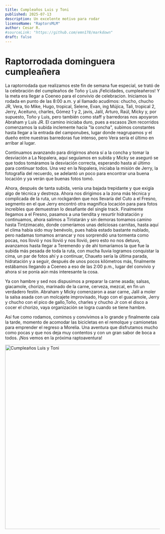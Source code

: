 ```yaml
---
title: Cumpleaños Luis y Toni
published: 2025-07-13
description: Un excelente motivo para rodar
licenseName: "RaptorsMLM"
author: Cesar R. 
#sourceLink: "https://github.com/emn178/markdown"
draft: false
---
```


# Raptorrodada dominguera cumpleañera

La raptorrodada que realizamos este fin de semana fue especial, se trató de la celebración del cumpleaños de Toño y Luis ¡Felicidades, cumpleañeros! Y la meta era llegar a Coeneo para el convivio de celebracion. 
Iniciamos la rodada en punto de las 8:00 a.m. y al llamado acudimos: chucho, chucho JR, Vera, tío Mike, Hugo, tropical, Selene, Evan, ing Mújica, Tali, tropical 2, Jerry, Aceituno, charles, Gómez 1 y 2, javis, Jalil, Arturo, Raúl, Micky y, por supuesto, Toño y Luis, pero también como staff y barredoras nos apoyaron Abraham y Luis JR. El camino iniciaba duro, pues a escasos 2km recorridos comenzamos la subida inclemente hacia "la concha", subimos constantes hasta llegar a la entrada del camponubes, lugar donde reagrupamos y el dueño entre nuestras barredoras fue intenso, pero Vera sería el último en arribar al lugar. 

Continuamos avanzando para dirigirnos ahora sí a la concha y tomar la desviación a La Nopalera, aquí seguíamos en subida y Micky se aseguró se que todos tomáramos la desviación correcta, esperando hasta al último para continuar todos. Una vez en la Nopalera, iniciaba la misión de Jerry, la fotografía del recuerdo, se adelantó un poco para encontrar una buena locación y ya verán que buenas fotos tomó. 

Ahora, después de tanta subida, venía una bajada trepidante y que exigía algo de técnica y destreza. Ahora nos dirigimos a la zona más técnica y complicada de la ruta, un rockgarden que nos llevaría del Cuto a el Fresno, segmento en el que Jerry encontró otra magnífica locación para para fotos increíbles que demuestran lo desafiante del single track. 
Finalmente llegamos a el Fresno, pasamos a una tiendita y resurtir hidratación y continuamos, ahora salimos a Tiristarán y sin demoras tomamos camino hasta Tintzimacato, donde comeríamos unas deliciosas carnitas, hasta aquí el clima había sido muy benévolo, pues había estado bastante nublado, pero nadamas tomamos arrancar y nos sorprendió una tormenta como pocas, nos llovió y nos llovió y nos llovió, pero esto no nos detuvo, avanzamos hasta llegar a Teremendo y de ahí tomaríamos la que fue la subida más pesada de toda la ruta, con mucha lluvia logramos conquistar la cima, un par de fotos ahí y a continuar, Chaueto sería la última parada, hidratación y a seguir, después de unos pocos kilómetros más, finalmente estábamos llegando a Coeneo a eso de las 2:00 p.m., lugar del convivio y ahora sí se ponía aún más interesante la cosa. 

Ya con hambre y sed nos dispusimos a preparar la carne asada; salsas, giacamole, chorizo, marinado de la carne, cerveza, mezcal, en fin un verdadero festín. Abraham y Micky comenzaron a asar carne, Jalil a moler la salsa asada con un molcajete improvisado, Hugo con el guacamole, Jerry y chucho con el pico de gallo,Toño, charles y chucho Jr con el disco a cocer el chorizo, vaya organización se logra cuando se tiene hambre. 

Así fue como rodamos, comimos y convivimos a lo grande y finalmente caía la tarde, momento de acomodar las bicicletas en el remolque y camionetas para emprender el regreso a Morelia. Una aventura que disfrutamos mucho como pocas y que nos deja muy contentos y con un gran sabor de boca a todos.  ¡Nos vemos en la próxima raptoaventura!

<a data-flickr-embed="true" href="https://www.flickr.com/photos/193737956@N08/albums/72177720327537122" title="Cumpleaños Luis y Toni"><img src="https://live.staticflickr.com/65535/54654880913_a181c663c1_c.jpg" width="800" height="600" alt="Cumpleaños Luis y Toni"/></a><script async src="//embedr.flickr.com/assets/client-code.js" charset="utf-8"></script>